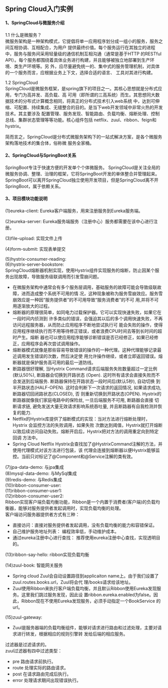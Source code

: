 ## Spring Cloud入门实例
####  1、SpringCloud与微服务介绍      
1.1 什么是微服务？      
微服务架构是一种架构模式，它提倡将单一应用程序划分成一组小的服务，服务之间互相协调、互相配合，为用户 提供最终价值。每个服务运行在其独立的进程中，服务与服务间采用轻量级的通信机制互相沟通（通常是基于HTTP 的RESTful API）。每个服务都围绕着具体业务进行构建，并且能够被独立地部署到生产环境、类生产环境等。另 外，应尽量避免统一的、集中式的服务管理机制，对具体的一个服务而言，应根据业务上下文，选择合适的语言、 工具对其进行构建。      

1.2 SpringCloud      
SpringCloud是微服务框架，是spring旗下的项目之一。其核心思想就是分布式应用，专门为高并发、高负载、高 可用（即所谓的三高系统）而生。其思想同大数据技术的分布式计算概念相同，将真正的分布式技术引入web系统 中，达到可伸缩、可配置、持续集成、无缝整合的目的。是当下web开发领域中非常火热的开发技术。其主要涉及 配置管理、服务发现、智能路由、负载均衡、熔断处理、控制总线、集群状态管理等等功能。核心组件包括 netflix、zuul、ribbon、feign和hystrix。      

简而言之，SpringCloud是分布式微服务架构下的一站式解决方案，是各个微服务架构落地技术的集合体，俗称微 服务全家桶。      

#### 2、SpringCloud与SpringBoot关系      
SpringBoot专注于快速方便的开发单个个体微服务。 SpringCloud是关注全局的微服务协调、整理、治理的框架，它将SpringBoot开发的单体整合并管理起来。 SpringBoot可以离开SpringCloud独立使用开发项目，但是SpringCloud离不开SpringBoot，属于依赖关系。      


#### 3、项目模块功能说明    
(1)eureka-client:  Eureka客户端服务，用来注册服务到Eureka服务端。     
         
(2)eureka-server: Eureka服务端服务（注册中心）服务都需要在该中心进行注册。      
                       
(3)file-upload:  实现文件上传     

(4)form-submit: 实现表单提交       

(5)hystrix-consumer-reading:  
(6)hystrix-server-bookstore:      
SpringCloud熔断器机制实现，使用Hystrix组件实现服务的熔断，防止因某个服务出现故障，导致服务级联调用而引发雪崩问题。      
* 在微服务架构中通常会有多个服务层调用，基础服务的故障可能会导致级联故障，进而造成整个系统不可用的情 况，这种现象被称为服务雪崩效应。服务雪崩效应是一种因“服务提供者”的不可用导致“服务消费者”的不可 用,并将不可用逐渐放大的过程。
* 熔断器的原理很简单，如同电力过载保护器。它可以实现快速失败，如果它在一段时间内侦测到 许多类似的错误，会强迫其以后的多个调用快速失败，不再访问远程服务器，从而防止应用程序不断地尝试执行可 能会失败的操作，使得应用程序继续执行而不用等待修正错误，或者浪费CPU时间去等到长时间的超时产生。熔断 器也可以使应用程序能够诊断错误是否已经修正，如果已经修正，应用程序会再次尝试调用操作。       
* 熔断器模式就像是那些容易导致错误的操作的一种代理。这种代理能够记录最近调用发生错误的次数，然后决定使 用允许操作继续，或者立即返回错误。熔断器就是保护服务高可用的最后一道防线。 
* 断路器很好理解, 当Hystrix Command请求后端服务失败数量超过一定比例(默认50%), 断路器会切换到开路状态 (Open). 这时所有请求会直接失败而不会发送到后端服务. 断路器保持在开路状态一段时间后(默认5秒), 自动切换 到半开路状态(HALF-OPEN). 这时会判断下一次请求的返回情况, 如果请求成功, 断路器切回闭路状态(CLOSED), 否 则重新切换到开路状态(OPEN). Hystrix的断路器就像我们家庭电路中的保险丝, 一旦后端服务不可用, 断路器会直接 切断请求链, 避免发送大量无效请求影响系统吞吐量, 并且断路器有自我检测并恢复的能力.   
* Netflix的Hystrix库提供了熔断模式的实现：当对方法进行熔断处理时， Hystrix 会监控方法的失败调用，如果失败 次数达到阈值，Hystrix就打开熔断以致后续访问自动失败。熔断开启后，Hystrix把对方法的调用重定向到特定回调 方法中。
* Spring Cloud Netflix Hystrix会查找加了@HystrixCommand注解的方法，并使用代理模式对该方法进行包装，该 代理会连接到熔断器以便Hystrix能够监控。当前只对标记了@Component和@Service注解的类有效。
   
(7)jpa-data-demo: 与jpa集成    
(8)mysql-data-demo: 与MySql集成     
(9)redis-demo: 与Redis集成      
(10)ribbon-consumer-user:      
(11)ribbon-consumer-user1:        
(12)ribbon-consumer-user2:         
Ribbon实现客户端负载均衡功能，Ribbon是一个内置于消费者(客户端)的负载均衡器，能够对服务提供者发起调用时，实现负载均衡的处理。          
客户端访问服务器提供者方式有三种：     
* 直接访问：直接对服务提供者发起调用，没有负载均衡的能力和容错保证。       
* 自己维护服务地址列表： 编程效率低，手动维护成本。     
* 通过eureka注册中心进行查找： 推荐使用eureka注册中心查找，实现透明目的。   
 
(13)ribbon-say-hello: ribbon实现负载均衡     
    
(14)zuul-book: 智能网关服务        
* Spring cloud Zuul会自动设置路径到applicaiton name上。由于我们设置了zuul.routes.books.url，Zuul将会代 理/books请求给该地址。
* Zuul使用Ribbon来执行客户端负载均衡，并且默认Ribbon使用Eureka发现服务。这里我们跳过服务发现，因此设 置ribbon.eureka.enabled为false。因此，Ribbon现在不使用Eureka发现服务，必须手动指定一个BookService 的url。
   
(15)zuul-gateway:        
* Zuul是服务器端的负载均衡组件，能够对请求进行路由和过滤处理，主要对请求进行转发，根据相应的规则引擎转 发给后端的相应服务。

过滤器是过滤请求的。    
zuul过滤器有四中过滤类型：     
* pre 路由请求前执行。 
* route 处理实际的路由请求。 
* post 在请求路由完成后执行。 
* error 处理请求期间出现错误执行。

 